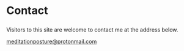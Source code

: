 
# Contact

<p style="margin-top: 25px;">Visitors to this site are welcome to contact me at the address below.</p>

meditationposture@protonmail.com
